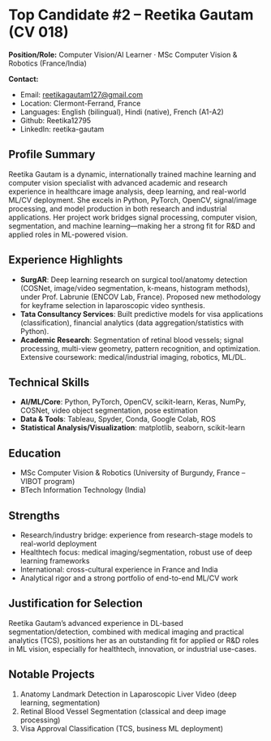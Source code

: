 # Top Candidate #2 – Reetika Gautam (CV 018)

**Position/Role:** Computer Vision/AI Learner · MSc Computer Vision & Robotics (France/India)

**Contact:**
- Email: reetikagautam127@gmail.com
- Location: Clermont-Ferrand, France
- Languages: English (bilingual), Hindi (native), French (A1-A2)
- Github: Reetika12795
- LinkedIn: reetika-gautam

## Profile Summary
Reetika Gautam is a dynamic, internationally trained machine learning and computer vision specialist with advanced academic and research experience in healthcare image analysis, deep learning, and real-world ML/CV deployment. She excels in Python, PyTorch, OpenCV, signal/image processing, and model production in both research and industrial applications. Her project work bridges signal processing, computer vision, segmentation, and machine learning—making her a strong fit for R&D and applied roles in ML-powered vision.

## Experience Highlights
- **SurgAR**: Deep learning research on surgical tool/anatomy detection (COSNet, image/video segmentation, k-means, histogram methods), under Prof. Labrunie (ENCOV Lab, France). Proposed new methodology for keyframe selection in laparoscopic video synthesis.
- **Tata Consultancy Services**: Built predictive models for visa applications (classification), financial analytics (data aggregation/statistics with Python).
- **Academic Research**: Segmentation of retinal blood vessels; signal processing, multi-view geometry, pattern recognition, and optimization. Extensive coursework: medical/industrial imaging, robotics, ML/DL.

## Technical Skills
- **AI/ML/Core**: Python, PyTorch, OpenCV, scikit-learn, Keras, NumPy, COSNet, video object segmentation, pose estimation
- **Data & Tools**: Tableau, Spyder, Conda, Google Colab, ROS
- **Statistical Analysis/Visualization**: matplotlib, seaborn, scikit-learn

## Education
- MSc Computer Vision & Robotics (University of Burgundy, France – VIBOT program)
- BTech Information Technology (India)

## Strengths
- Research/industry bridge: experience from research-stage models to real-world deployment
- Healthtech focus: medical imaging/segmentation, robust use of deep learning frameworks
- International: cross-cultural experience in France and India
- Analytical rigor and a strong portfolio of end-to-end ML/CV work

## Justification for Selection
Reetika Gautam’s advanced experience in DL-based segmentation/detection, combined with medical imaging and practical analytics (TCS), positions her as an outstanding fit for applied or R&D roles in ML vision, especially for healthtech, innovation, or industrial use-cases.

## Notable Projects
1. Anatomy Landmark Detection in Laparoscopic Liver Video (deep learning, segmentation)
2. Retinal Blood Vessel Segmentation (classical and deep image processing)
3. Visa Approval Classification (TCS, business ML deployment)
